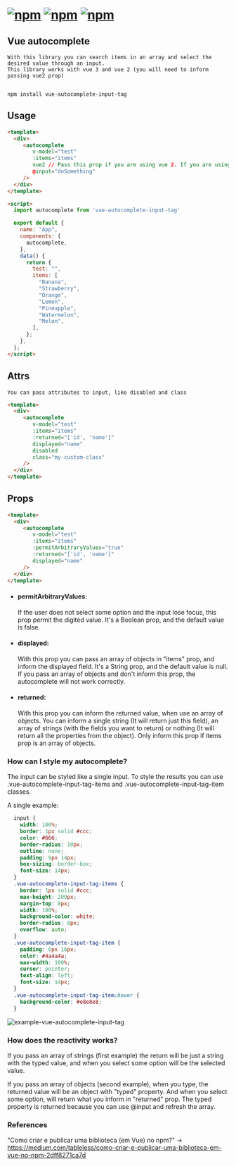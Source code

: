 # [![npm](https://img.shields.io/npm/dt/vue-autocomplete-input-tag.svg)]() [![npm](https://img.shields.io/npm/v/vue-autocomplete-input-tag.svg)]() [![npm](https://img.shields.io/npm/l/vue-autocomplete-input-tag.svg)]()

## Vue autocomplete
```
With this library you can search items in an array and select the desired value through an input. 
This library works with vue 3 and vue 2 (you will need to inform passing vue2 prop)


npm install vue-autocomplete-input-tag
```

## Usage
```html
<template>
  <div>
     <autocomplete 
        v-model="test"
        :items="items"
        vue2 // Pass this prop if you are using vue 2. If you are using vue 3 do not inform.
        @input="doSomething"
     />
  </div>
</template>

<script>
  import autocomplete from 'vue-autocomplete-input-tag'

  export default {
    name: "App",
    components: {
      autocomplete,
    },
    data() {
      return {
        test: "",
        items: [
          "Banana",
          "Strawberry",
          "Orange",
          "Lemon",
          "Pineapple",
          "Watermelon",
          "Melon",
        ],
      };
    },
  };
</script>
```

## Attrs
```
You can pass attributes to input, like disabled and class
```
```html
<template>
  <div>
     <autocomplete 
        v-model="test" 
        :items="items" 
        :returned="['id', 'name']" 
        displayed="name"
        disabled
        class="my-custom-class"
     />
  </div>
</template>
```


## Props
```html
<template>
  <div>
     <autocomplete 
        v-model="test" 
        :items="items" 
        :permitArbitraryValues="true" 
        :returned="['id', 'name']" 
        displayed="name"
     />
  </div>
</template>
```
<ul>
<li><h4>permitArbitraryValues:</h4> If the user does not select some option and the input lose focus, this prop permit the digited value. It's a Boolean prop, and the default value is false.</li>

<li><h4>displayed:</h4> With this prop you can pass an array of objects in "items" prop, and inform the displayed field. It's a String prop, and the default value is null. If you pass an array of objects and don't inform this prop, the autocomplete will not work correctly. </li>
  
<li><h4>returned:</h4> With this prop you can inform the returned value, when use an array of objects. You can inform a single string (It will return just this field), an array of strings (with the fields you want to return) or nothing (It will return all the properties from the object). Only inform this prop if items prop is an array of objects. </li>
</ul>

### How can I style my autocomplete?
The input can be styled like a single input. To style the results you can use .vue-autocomplete-input-tag-items and .vue-autocomplete-input-tag-item classes. 

A single example:
```css
  input {
    width: 100%;
    border: 1px solid #ccc;
    color: #666;
    border-radius: 10px;
    outline: none;
    padding: 9px 14px;
    box-sizing: border-box;
    font-size: 14px;
  }
  .vue-autocomplete-input-tag-items {
    border: 1px solid #ccc;
    max-height: 200px;
    margin-top: 8px;
    width: 100%;
    background-color: white;
    border-radius: 8px;
    overflow: auto;
  }
  .vue-autocomplete-input-tag-item {
    padding: 6px 16px;
    color: #4a4a4a;
    max-width: 100%;
    cursor: pointer;
    text-align: left;
    font-size: 14px;
  }
  .vue-autocomplete-input-tag-item:hover {
    background-color: #e8e8e8;
  }
```
![example-vue-autocomplete-input-tag](https://user-images.githubusercontent.com/65973246/156936691-ca0f1187-2aa9-4770-8612-8b5b2efa8534.png)



### How does the reactivity works?
If you pass an array of strings (first example) the return will be just a string with the typed value, and when you select some option will be the selected value. 

If you pass an array of objects (second example), when you type, the returned value will be an object with "typed" property. And when you select some option, will return what you inform in "returned" prop. The typed property is returned because you can use @input and refresh the array.

### References
"Como criar e publicar uma biblioteca (em Vue) no npm?" -> https://medium.com/tableless/como-criar-e-publicar-uma-biblioteca-em-vue-no-npm-2dff8271ca7d
